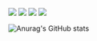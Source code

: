 <img src="https://img.shields.io/badge/swift-F05138?style=flat-square&logo=Android&logoColor=white"/> <img src="https://img.shields.io/badge/ios-3DDC84?style=flat-square&logo=Android&logoColor=white"/> <img src="https://img.shields.io/badge/python-3776AB?style=flat-square&logo=Android&logoColor=white"/> <a href="https://www.youtube.com/channel/UCo_3L_X5UMZmxRTK72sPEFA" target="_blank"><img src="https://img.shields.io/badge/youtube-FF0000?style=youtube&logo=youtube&logoColor=white"/></a>

![Anurag's GitHub stats](https://github-readme-stats.vercel.app/api?username=Jamminssssss&show_icons=true&theme=radical)

